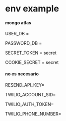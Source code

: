 
# env example

#### mongo atlas

USER_DB = 

PASSWORD_DB =

SECRET_TOKEN = secret

COOKIE_SECRET = secret

#### no es necesario

RESEND_API_KEY= 

TWILIO_ACCOUNT_SID= 

TWILIO_AUTH_TOKEN=

TWILIO_PHONE_NUMBER= 


